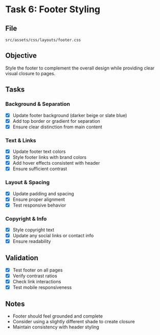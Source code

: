 # Task 6: Footer Styling

## File
`src/assets/css/layouts/footer.css`

## Objective
Style the footer to complement the overall design while providing clear visual closure to pages.

## Tasks

### Background & Separation
- [x] Update footer background (darker beige or slate blue)
- [x] Add top border or gradient for separation
- [x] Ensure clear distinction from main content

### Text & Links
- [x] Update footer text colors
- [x] Style footer links with brand colors
- [x] Add hover effects consistent with header
- [x] Ensure sufficient contrast

### Layout & Spacing
- [x] Update padding and spacing
- [x] Ensure proper alignment
- [x] Test responsive behavior

### Copyright & Info
- [x] Style copyright text
- [x] Update any social links or contact info
- [x] Ensure readability

## Validation
- [x] Test footer on all pages
- [x] Verify contrast ratios
- [x] Check link interactions
- [x] Test mobile responsiveness

## Notes
- Footer should feel grounded and complete
- Consider using a slightly different shade to create closure
- Maintain consistency with header styling
